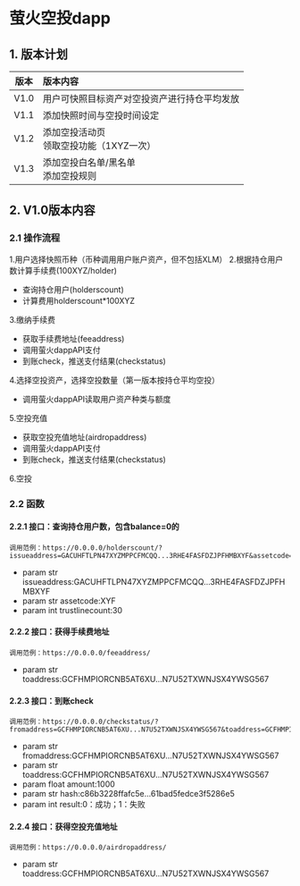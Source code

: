 # 萤火空投dapp
## 1. 版本计划
版本|版本内容|
:---:|:-|
V1.0|用户可快照目标资产对空投资产进行持仓平均发放|
V1.1|添加快照时间与空投时间设定|
V1.2|添加空投活动页<br>领取空投功能（1XYZ一次）|
V1.3|添加空投白名单/黑名单<br>添加空投规则|

## 2. V1.0版本内容
### 2.1 操作流程
1.用户选择快照币种（币种调用用户账户资产，但不包括XLM）
2.根据持仓用户数计算手续费(100XYZ/holder)
- 查询持仓用户(holderscount)
- 计算费用holderscount*100XYZ

3.缴纳手续费
- 获取手续费地址(feeaddress)
- 调用萤火dappAPI支付
- 到账check，推送支付结果(checkstatus)

4.选择空投资产，选择空投数量（第一版本按持仓平均空投）
- 调用萤火dappAPI读取用户资产种类与额度

5.空投充值
- 获取空投充值地址(airdropaddress)
- 调用萤火dappAPI支付
- 到账check，推送支付结果(checkstatus)

6.空投


### 2.2 函数
#### 2.2.1 接口：查询持仓用户数，包含balance=0的
    调用范例：https://0.0.0.0/holderscount/?issueaddress=GACUHFTLPN47XYZMPPCFMCQQ...3RHE4FASFDZJPFHMBXYF&assetcode=XYF
 - param str issueaddress:GACUHFTLPN47XYZMPPCFMCQQ...3RHE4FASFDZJPFHMBXYF
 - param str assetcode:XYF
 - param int trustlinecount:30

#### 2.2.2 接口：获得手续费地址
    调用范例：https://0.0.0.0/feeaddress/
 - param str toaddress:GCFHMPIORCNB5AT6XU...N7U52TXWNJSX4YWSG567
  
#### 2.2.3 接口：到账check
    调用范例：https://0.0.0.0/checkstatus/?fromaddress=GCFHMPIORCNB5AT6XU...N7U52TXWNJSX4YWSG567&toaddress=GCFHMPIORCNB5AT6XU...N7U52TXWNJSX4YWSG567&amount=1000&hash=c86b3228ffafc5e...61bad5fedce3f5286e5
 - param str fromaddress:GCFHMPIORCNB5AT6XU...N7U52TXWNJSX4YWSG567
 - param str toaddress:GCFHMPIORCNB5AT6XU...N7U52TXWNJSX4YWSG567
 - param float amount:1000
 - param str hash:c86b3228ffafc5e...61bad5fedce3f5286e5
 - param int result:0：成功；1：失败

#### 2.2.4 接口：获得空投充值地址
    调用范例：https://0.0.0.0/airdropaddress/
 - param str toaddress:GCFHMPIORCNB5AT6XU...N7U52TXWNJSX4YWSG567



